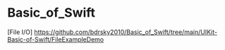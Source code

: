 # Basic_of_Swift

[File I/O] https://github.com/bdrsky2010/Basic_of_Swift/tree/main/UIKit-Basic-of-Swift/FileExampleDemo
